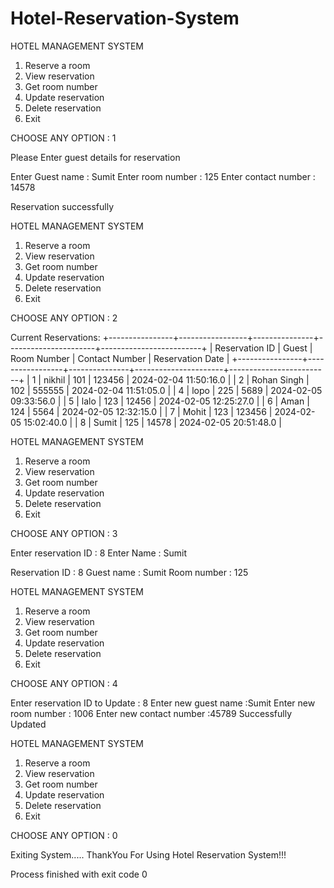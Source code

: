 # Hotel-Reservation-System


HOTEL MANAGEMENT SYSTEM
1. Reserve a room 
2. View reservation
3. Get room number
4. Update reservation
5. Delete reservation
0. Exit

CHOOSE ANY OPTION : 1

Please Enter guest details for reservation 

Enter Guest name : Sumit
Enter room number : 125
Enter contact number : 14578

Reservation successfully

HOTEL MANAGEMENT SYSTEM
1. Reserve a room 
2. View reservation
3. Get room number
4. Update reservation
5. Delete reservation
0. Exit

CHOOSE ANY OPTION : 2

Current Reservations:
+----------------+-----------------+---------------+----------------------+-------------------------+
| Reservation ID | Guest           | Room Number   | Contact Number      | Reservation Date        |
+----------------+-----------------+---------------+----------------------+-------------------------+
| 1              | nikhil          | 101           | 123456               | 2024-02-04 11:50:16.0   |
| 2              | Rohan Singh     | 102           | 555555               | 2024-02-04 11:51:05.0   |
| 4              | lopo            | 225           | 5689                 | 2024-02-05 09:33:56.0   |
| 5              | lalo            | 123           | 12456                | 2024-02-05 12:25:27.0   |
| 6              | Aman            | 124           | 5564                 | 2024-02-05 12:32:15.0   |
| 7              | Mohit           | 123           | 123456               | 2024-02-05 15:02:40.0   |
| 8              | Sumit           | 125           | 14578                | 2024-02-05 20:51:48.0   |

HOTEL MANAGEMENT SYSTEM
1. Reserve a room 
2. View reservation
3. Get room number
4. Update reservation
5. Delete reservation
0. Exit

CHOOSE ANY OPTION : 3

Enter reservation ID : 8
Enter Name : Sumit

Reservation ID : 8
Guest name : Sumit
Room number : 125

HOTEL MANAGEMENT SYSTEM
1. Reserve a room 
2. View reservation
3. Get room number
4. Update reservation
5. Delete reservation
0. Exit

CHOOSE ANY OPTION : 4

Enter reservation ID to Update : 8
 Enter new guest name :Sumit 
 Enter new room number : 1006
 Enter new contact number :45789
 Successfully Updated

HOTEL MANAGEMENT SYSTEM
1. Reserve a room 
2. View reservation
3. Get room number
4. Update reservation
5. Delete reservation
0. Exit

CHOOSE ANY OPTION : 0

Exiting System.....
ThankYou For Using Hotel Reservation System!!!

Process finished with exit code 0
